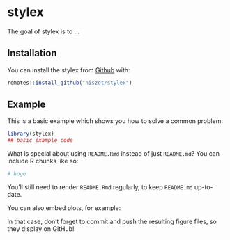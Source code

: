 
<!-- README.md is generated from README.Rmd. Please edit that file -->

# stylex

<!-- badges: start -->

<!-- badges: end -->

The goal of stylex is to …

## Installation

You can install the stylex from [Github]() with:

``` r
remotes::install_github("niszet/stylex")
```

## Example

This is a basic example which shows you how to solve a common problem:

``` r
library(stylex)
## basic example code
```

What is special about using `README.Rmd` instead of just `README.md`?
You can include R chunks like so:

``` r
# hoge 
```

You’ll still need to render `README.Rmd` regularly, to keep `README.md`
up-to-date.

You can also embed plots, for example:

In that case, don’t forget to commit and push the resulting figure
files, so they display on GitHub\!
